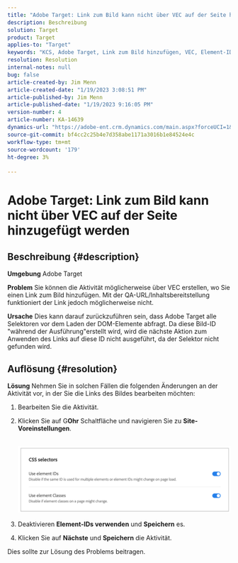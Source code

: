 ```yaml
---
title: "Adobe Target: Link zum Bild kann nicht über VEC auf der Seite hinzugefügt werden."
description: Beschreibung
solution: Target
product: Target
applies-to: "Target"
keywords: "KCS, Adobe Target, Link zum Bild hinzufügen, VEC, Element-IDs verwenden"
resolution: Resolution
internal-notes: null
bug: false
article-created-by: Jim Menn
article-created-date: "1/19/2023 3:08:51 PM"
article-published-by: Jim Menn
article-published-date: "1/19/2023 9:16:05 PM"
version-number: 4
article-number: KA-14639
dynamics-url: "https://adobe-ent.crm.dynamics.com/main.aspx?forceUCI=1&pagetype=entityrecord&etn=knowledgearticle&id=7834022c-0b98-ed11-aad1-6045bd0065f9"
source-git-commit: bf4cc2c25b4e7d358abe1171a3016b1e84524e4c
workflow-type: tm+mt
source-wordcount: '179'
ht-degree: 3%

---
```


# Adobe Target: Link zum Bild kann nicht über VEC auf der Seite hinzugefügt werden

## Beschreibung {#description}


<b>Umgebung</b>
Adobe Target

<b>Problem</b>
Sie können die Aktivität möglicherweise über VEC erstellen, wo Sie einen Link zum Bild hinzufügen.
Mit der QA-URL/Inhaltsbereitstellung funktioniert der Link jedoch möglicherweise nicht.

<b>Ursache</b>
Dies kann darauf zurückzuführen sein, dass Adobe Target alle Selektoren vor dem Laden der DOM-Elemente abfragt. Da diese Bild-ID &quot;während der Ausführung&quot;erstellt wird, wird die nächste Aktion zum Anwenden des Links auf diese ID nicht ausgeführt, da der Selektor nicht gefunden wird.


## Auflösung {#resolution}


<b>Lösung</b>
Nehmen Sie in solchen Fällen die folgenden Änderungen an der Aktivität vor, in der Sie die Links des Bildes bearbeiten möchten:

1. Bearbeiten Sie die Aktivität.
2. Klicken Sie auf G<b>Ohr</b> Schaltfläche und navigieren Sie zu <b>Site-Voreinstellungen</b>.

       ![](assets/0154a0e2-0b98-ed11-aad1-6045bd0065f9.png)






































3. Deaktivieren <b>Element-IDs verwenden</b> und <b>Speichern</b> es.
4. Klicken Sie auf <b>Nächste</b> und <b>Speichern</b> die Aktivität.


Dies sollte zur Lösung des Problems beitragen.

